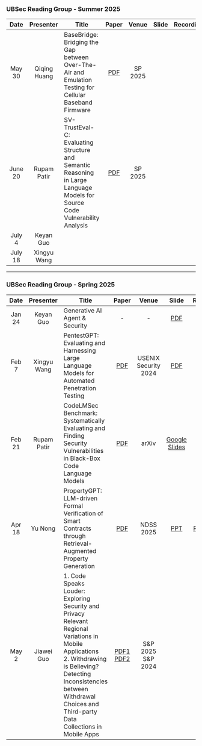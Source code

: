
### UBSec Reading Group - Summer 2025

|Date|Presenter|Title|Paper|Venue|Slide|Recording|
|:-:|:-:|-|:-:|:-:|:-:|:-:|
|May 30| Qiqing Huang | BaseBridge: Bridging the Gap between Over-The-Air and Emulation Testing for Cellular Baseband Firmware | [PDF](https://csdl-downloads.ieeecomputer.org/proceedings/sp/2025/2236/00/223600b101.pdf?Expires=1748620859&Policy=eyJTdGF0ZW1lbnQiOlt7IlJlc291cmNlIjoiaHR0cHM6Ly9jc2RsLWRvd25sb2Fkcy5pZWVlY29tcHV0ZXIub3JnL3Byb2NlZWRpbmdzL3NwLzIwMjUvMjIzNi8wMC8yMjM2MDBiMTAxLnBkZiIsIkNvbmRpdGlvbiI6eyJEYXRlTGVzc1RoYW4iOnsiQVdTOkVwb2NoVGltZSI6MTc0ODYyMDg1OX19fV19&Signature=wRrhJuUiJs6OA5xRmABIE7jZkwtAuoe3zw2CpiqGCS~ZqebG5iuugEagbzB8QnTsDnoPG1wbEHriqslQdh8wkkdVTCuqqgAOjwsPnik4Nbm~ZKoHDBK8wsN2U1NE-kECfoTaMcftbVQEcjEYHx-Gyik2AqG29~-ScZUebMPHBkpppRqUa3-1znPITlICFNRP4UCSL4o~oqhhscz805K9RAB~BvxJTROxSNrW8RSmQVTFpSx96FXTX2FCDmUVUmsOhFyWJO4dt401J63yvzTk-ZzWgAUr6xG4G8S-~ZKbbxrO7UyZMK6FKdYo~e2t3GJYbF2PEE4J-NyO2VvpuiUOLg__&Key-Pair-Id=K12PMWTCQBDMDT)  | SP 2025 | | |
|June 20| Rupam Patir | SV-TrustEval-C: Evaluating Structure and Semantic Reasoning in Large Language Models for Source Code Vulnerability Analysis | [PDF](https://arxiv.org/pdf/2505.20630) | SP 2025 | | |
|July 4| Keyan Guo | | | | | | 
|July 18| Xingyu Wang | | | | | | 


---

### UBSec Reading Group - Spring 2025

|Date|Presenter|Title|Paper|Venue|Slide|Recording|
|:-:|:-:|-|:-:|:-:|:-:|:-:|
|Jan 24|Keyan Guo|Generative AI Agent & Security|-|-|[PDF](./Resource/Spring2025/Generative%20AI%20Agents.pdf)|-|
|Feb 7|Xingyu Wang|PentestGPT: Evaluating and Harnessing Large Language Models for Automated Penetration Testing|[PDF](https://www.usenix.org/system/files/usenixsecurity24-deng.pdf)|USENIX Security 2024|[PDF](./Resource/Spring2025/Pentestwith%20LLM.pdf)|-|
|Feb 21| Rupam Patir | CodeLMSec Benchmark: Systematically Evaluating and Finding Security Vulnerabilities in Black-Box Code Language Models | [PDF](https://arxiv.org/pdf/2302.04012) | arXiv | [Google Slides](https://docs.google.com/presentation/d/1lHTKFVmZTK9rdzx7QA9bSxzcLLWBtdTBwVVJd_4bcKg/edit?usp=sharing) |-|
|Apr 18| Yu Nong | PropertyGPT: LLM-driven Formal Verification of Smart Contracts through Retrieval-Augmented Property Generation | [PDF](https://arxiv.org/abs/2405.02580) | NDSS 2025 | [PPT](./Resource/Spring2025/Yu_PropertyGPT.pptx) | [Recording](https://buffalo.box.com/s/lsidt3ds8z4qf8w4blbk8027fmnfm4ke) |
|May 2| Jiawei Guo | 1. Code Speaks Louder: Exploring Security and Privacy Relevant Regional Variations in Mobile Applications <br> 2. Withdrawing is Believing? Detecting Inconsistencies between Withdrawal Choices and Third-party Data Collections in Mobile Apps | [PDF1](https://chapering.github.io/pubs/sp25jiawei.pdf) <br> [PDF2](https://ieeexplore.ieee.org/stamp/stamp.jsp?tp=&arnumber=10646600)| S&P 2025 <br> S&P 2024  | | |


